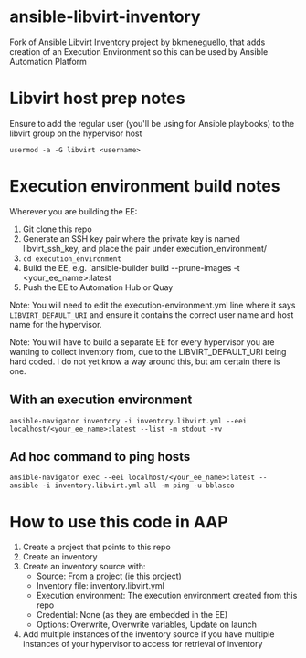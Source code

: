 # ansible-libvirt-inventory

Fork of Ansible Libvirt Inventory project by bkmeneguello, that adds creation of an Execution Environment so this can be used
by Ansible Automation Platform

# Libvirt host prep notes

Ensure to add the regular user (you'll be using for Ansible playbooks) to the libvirt group on the hypervisor host
```
usermod -a -G libvirt <username>
```

# Execution environment build notes

Wherever you are building the EE:
1. Git clone this repo
2. Generate an SSH key pair where the private key is named libvirt_ssh_key, and place the pair under execution_environment/
3. `cd execution_environment`
4. Build the EE, e.g. `ansible-builder build --prune-images -t <your_ee_name>:latest
5. Push the EE to Automation Hub or Quay

Note: You will need to edit the execution-environment.yml line where it says `LIBVIRT_DEFAULT_URI` and ensure it contains the correct user name and host name for the hypervisor.

Note: You will have to build a separate EE for every hypervisor you are wanting to collect inventory from, due to the LIBVIRT_DEFAULT_URI being hard coded. I do not yet know a way around this, but am certain there is one.

## With an execution environment

```
ansible-navigator inventory -i inventory.libvirt.yml --eei localhost/<your_ee_name>:latest --list -m stdout -vv

```

## Ad hoc command to ping hosts
```
ansible-navigator exec --eei localhost/<your_ee_name>:latest -- ansible -i inventory.libvirt.yml all -m ping -u bblasco
```

# How to use this code in AAP

1. Create a project that points to this repo
2. Create an inventory
3. Create an inventory source with:
    - Source: From a project (ie this project)
    - Inventory file: inventory.libvirt.yml
    - Execution environment: The execution environment created from this repo
    - Credential: None (as they are embedded in the EE)
    - Options: Overwrite, Overwrite variables, Update on launch
4. Add multiple instances of the inventory source if you have multiple instances of your hypervisor to access for retrieval of inventory
